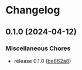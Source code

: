 # Changelog

## 0.1.0 (2024-04-12)


### Miscellaneous Chores

* release 0.1.0 ([be862a8](https://github.com/luisgabrielroldan/ddogzip/commit/be862a887e20e050481a7c8a689259be092c615e))
